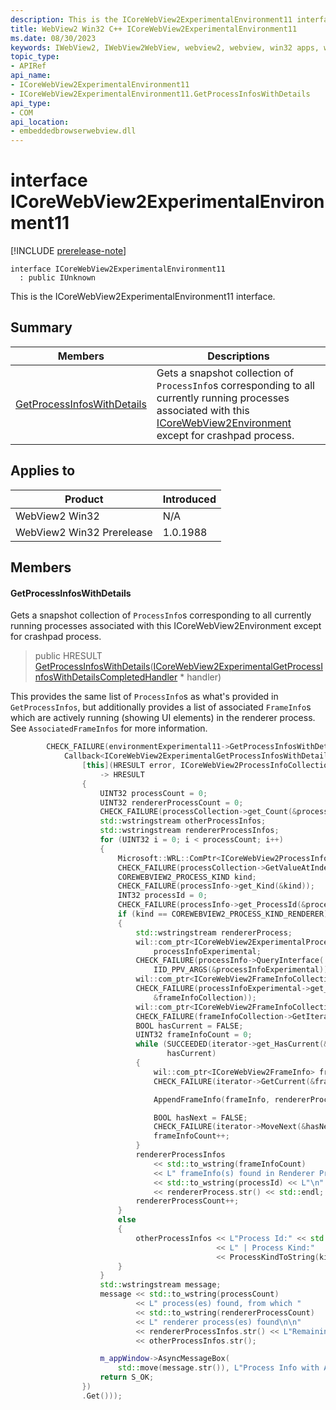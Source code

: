 ```yaml
---
description: This is the ICoreWebView2ExperimentalEnvironment11 interface.
title: WebView2 Win32 C++ ICoreWebView2ExperimentalEnvironment11
ms.date: 08/30/2023
keywords: IWebView2, IWebView2WebView, webview2, webview, win32 apps, win32, edge, ICoreWebView2, ICoreWebView2Controller, browser control, edge html, ICoreWebView2ExperimentalEnvironment11
topic_type: 
- APIRef
api_name:
- ICoreWebView2ExperimentalEnvironment11
- ICoreWebView2ExperimentalEnvironment11.GetProcessInfosWithDetails
api_type:
- COM
api_location:
- embeddedbrowserwebview.dll
---
```


# interface ICoreWebView2ExperimentalEnvironment11

[!INCLUDE [prerelease-note](../includes/prerelease-note.md)]

```
interface ICoreWebView2ExperimentalEnvironment11
  : public IUnknown
```

This is the ICoreWebView2ExperimentalEnvironment11 interface.

## Summary

 Members                        | Descriptions
--------------------------------|---------------------------------------------
[GetProcessInfosWithDetails](#getprocessinfoswithdetails) | Gets a snapshot collection of `ProcessInfo`s corresponding to all currently running processes associated with this [ICoreWebView2Environment](icorewebview2environment.md) except for crashpad process.

## Applies to

Product                         | Introduced
--------------------------------|---------------------------------------------
WebView2 Win32            |    N/A
WebView2 Win32 Prerelease |    1.0.1988

## Members

#### GetProcessInfosWithDetails

Gets a snapshot collection of `ProcessInfo`s corresponding to all currently running processes associated with this ICoreWebView2Environment except for crashpad process.

> public HRESULT [GetProcessInfosWithDetails](#getprocessinfoswithdetails)([ICoreWebView2ExperimentalGetProcessInfosWithDetailsCompletedHandler](icorewebview2experimentalgetprocessinfoswithdetailscompletedhandler.md) * handler)

This provides the same list of `ProcessInfo`s as what's provided in `GetProcessInfos`, but additionally provides a list of associated `FrameInfo`s which are actively running (showing UI elements) in the renderer process. See `AssociatedFrameInfos` for more information.

```cpp
        CHECK_FAILURE(environmentExperimental11->GetProcessInfosWithDetails(
            Callback<ICoreWebView2ExperimentalGetProcessInfosWithDetailsCompletedHandler>(
                [this](HRESULT error, ICoreWebView2ProcessInfoCollection* processCollection)
                    -> HRESULT
                {
                    UINT32 processCount = 0;
                    UINT32 rendererProcessCount = 0;
                    CHECK_FAILURE(processCollection->get_Count(&processCount));
                    std::wstringstream otherProcessInfos;
                    std::wstringstream rendererProcessInfos;
                    for (UINT32 i = 0; i < processCount; i++)
                    {
                        Microsoft::WRL::ComPtr<ICoreWebView2ProcessInfo> processInfo;
                        CHECK_FAILURE(processCollection->GetValueAtIndex(i, &processInfo));
                        COREWEBVIEW2_PROCESS_KIND kind;
                        CHECK_FAILURE(processInfo->get_Kind(&kind));
                        INT32 processId = 0;
                        CHECK_FAILURE(processInfo->get_ProcessId(&processId));
                        if (kind == COREWEBVIEW2_PROCESS_KIND_RENDERER)
                        {
                            std::wstringstream rendererProcess;
                            wil::com_ptr<ICoreWebView2ExperimentalProcessInfo>
                                processInfoExperimental;
                            CHECK_FAILURE(processInfo->QueryInterface(
                                IID_PPV_ARGS(&processInfoExperimental)));
                            wil::com_ptr<ICoreWebView2FrameInfoCollection> frameInfoCollection;
                            CHECK_FAILURE(processInfoExperimental->get_AssociatedFrameInfos(
                                &frameInfoCollection));
                            wil::com_ptr<ICoreWebView2FrameInfoCollectionIterator> iterator;
                            CHECK_FAILURE(frameInfoCollection->GetIterator(&iterator));
                            BOOL hasCurrent = FALSE;
                            UINT32 frameInfoCount = 0;
                            while (SUCCEEDED(iterator->get_HasCurrent(&hasCurrent)) &&
                                   hasCurrent)
                            {
                                wil::com_ptr<ICoreWebView2FrameInfo> frameInfo;
                                CHECK_FAILURE(iterator->GetCurrent(&frameInfo));

                                AppendFrameInfo(frameInfo, rendererProcess);

                                BOOL hasNext = FALSE;
                                CHECK_FAILURE(iterator->MoveNext(&hasNext));
                                frameInfoCount++;
                            }
                            rendererProcessInfos
                                << std::to_wstring(frameInfoCount)
                                << L" frameInfo(s) found in Renderer Process ID:"
                                << std::to_wstring(processId) << L"\n"
                                << rendererProcess.str() << std::endl;
                            rendererProcessCount++;
                        }
                        else
                        {
                            otherProcessInfos << L"Process Id:" << std::to_wstring(processId)
                                              << L" | Process Kind:"
                                              << ProcessKindToString(kind) << std::endl;
                        }
                    }
                    std::wstringstream message;
                    message << std::to_wstring(processCount)
                            << L" process(es) found, from which "
                            << std::to_wstring(rendererProcessCount)
                            << L" renderer process(es) found\n\n"
                            << rendererProcessInfos.str() << L"Remaining Process(es) Infos:\n"
                            << otherProcessInfos.str();

                    m_appWindow->AsyncMessageBox(
                        std::move(message.str()), L"Process Info with Associated Frames");
                    return S_OK;
                })
                .Get()));
```

